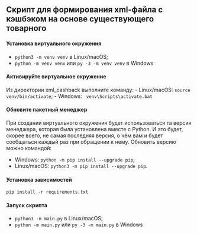 ## Скрипт для формирования xml-файла с кэшбэком на основе существующего товарного

#### Установка виртуального окружения

-   `python3 -m venv venv` в Linux/macOS;
-   `python -m venv venv` или `py -3 -m venv venv` в Windows

#### Активируйте виртуальное окружение

Из директории xml_cashback выполните команду:
    -   Linux/macOS: `source venv/bin/activate`;
    -   Windows: ` venv\Scripts\activate.bat`

#### Обновите пакетный менеджер
  При создании виртуального окружения будет использоваться та версия менеджера, которая была установлена вместе с Python. И это будет, скорее всего, не самая последняя версия, о чём вам и будет сообщаться каждый раз при обращении к нему.
  Обновить версию можно командой:

-   Windows: `python -m pip install --upgrade pip`;
-   Linux/macOS: `python3 -m pip install --upgrade pip`.


#### Установка зависимостей

`pip install -r requirements.txt`

#### Запуск скрипта

-   `python3 -m main.py` в Linux/macOS;
-   `python -m main.py` или `py -3 -m main.py` в Windows
